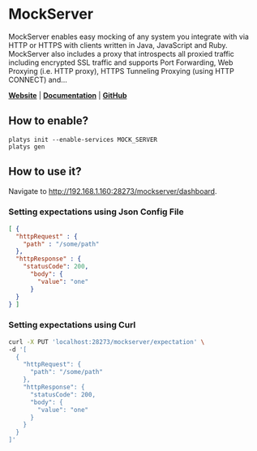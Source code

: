 # MockServer

MockServer enables easy mocking of any system you integrate with via HTTP or HTTPS with clients written in Java, JavaScript and Ruby. MockServer also includes a proxy that introspects all proxied traffic including encrypted SSL traffic and supports Port Forwarding, Web Proxying (i.e. HTTP proxy), HTTPS Tunneling Proxying (using HTTP CONNECT) and… 

**[Website](https://mock-server.com/)** | **[Documentation](https://mock-server.com/)** | **[GitHub](https://github.com/mock-server/mockserver)**

## How to enable?

```
platys init --enable-services MOCK_SERVER
platys gen
```

## How to use it?

Navigate to <http://192.168.1.160:28273/mockserver/dashboard>.


### Setting expectations using Json Config File

```json
[ {
  "httpRequest" : {
    "path" : "/some/path"
  },
  "httpResponse" : {
    "statusCode": 200,
      "body": {
        "value": "one"
      }
  }
} ]
```

### Setting expectations using Curl

```bash
curl -X PUT 'localhost:28273/mockserver/expectation' \
-d '[
  {
    "httpRequest": {
      "path": "/some/path"
    },
    "httpResponse": {
      "statusCode": 200,
      "body": {
        "value": "one"
      }
    }
  }
]'
```